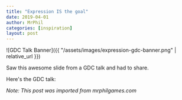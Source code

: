 ```yaml
---
title: "Expression IS the goal"
date: 2019-04-01
author: MrPhil
categories: [inspiration]
layout: post
---
```


![GDC Talk Banner]({{ "/assets/images/expression-gdc-banner.png" | relative_url }})

Saw this awesome slide from a GDC talk and had to share.

Here's the GDC talk:

*Note: This post was imported from mrphilgames.com*